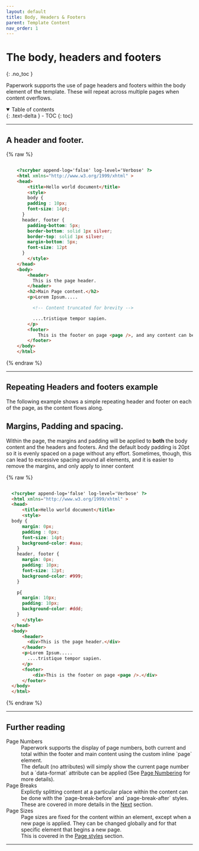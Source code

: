 ```yaml
---
layout: default
title: Body, Headers & Footers
parent: Template Content
nav_order: 1
---
```


# The body, headers and footers
{: .no_toc }

Paperwork supports the use of page headers and footers within the body element of the template. These will repeat across multiple pages when content overflows.

<details open markdown="block">
  <summary>
    Table of contents
  </summary>
  {: .text-delta }
- TOC
{: toc}
</details>

---

## A header and footer.


{% raw %}
```html

    <?scryber append-log='false' log-level='Verbose' ?>
    <html xmlns="http://www.w3.org/1999/xhtml" >
    <head>
        <title>Hello world document</title>
        <style>
        body {
        padding : 10px;
        font-size: 14pt;
      }
      header, footer {
        padding-bottom: 5px;
        border-bottom: solid 1px silver;
        border-top: solid 1px silver;
        margin-bottom: 5px;
        font-size: 12pt
      }
        </style>
    </head>
    <body>
        <header>
          This is the page header.
        </header>
        <h2>Main Page content.</h2>
        <p>Lorem Ipsum.....

          <!-- Content truncated for brevity -->

          ....tristique tempor sapien.
        </p>
        <footer>
            This is the footer on page <page />, and any content can be added to the header and footer to make it flow across multiple lines and reduce the inner content space of the page.
        </footer>
    </body>
    </html>

```
{% endraw %}

---

## Repeating Headers and footers example

The following example shows a simple repeating header and footer on each of the page, as the content flows along.


<!-- the frame will be initialzed by the code in the root default _layout -->
<div id='buttonGenerate' class='document-container' name='HeadersAndFooters' data-pw-template='_samples/templates/headersAndFooters/pageHeadersAndFooters.html' data-pw-ui="Default, Code, Edit" ></div>


## Margins, Padding and spacing.

Within the page, the margins and padding will be applied to **both** the body content and the headers and footers. And the default body padding is 20pt so it is evenly spaced on a page without any effort. Sometimes, though, this can lead to excessive spacing around all elements, and it is easier to remove the margins, and only apply to inner content

{% raw %}
```html

  <?scryber append-log='false' log-level='Verbose' ?>
  <html xmlns="http://www.w3.org/1999/xhtml" >
  <head>
      <title>Hello world document</title>
      <style>
  body {
      margin: 0px;
      padding : 0px;
      font-size: 14pt;
      background-color: #aaa;
    }
    header, footer {
      margin: 0px;
      padding: 10px;
      font-size: 12pt;
      background-color: #999;
    }

    p{
      margin: 10px;
      padding: 10px;
      background-color: #ddd;
    }
      </style>
  </head>
  <body>
      <header>
        <div>This is the page header.</div>
      </header>
      <p>Lorem Ipsum.....
        ....tristique tempor sapien.
      </p>
      <footer>
          <div>This is the footer on page <page />.</div>
      </footer>
  </body>
  </html>

```
{% endraw %}


<div id='paddingExample' class='document-container' name='HeadersAndFootersWithPadding' data-pw-template='_samples/templates/headersAndFooters/pageHeadersAndFootersPadding.html' data-pw-ui="Default, Code, Edit" ></div>


---

## Further reading

<dl>
  <dt>Page Numbers</dt>
  <dd>Paperwork supports the display of page numbers, both current and total within the footer and main content using the custom inline `page` element.<br/>
      The default (no attributes) will simply show the current page number but a `data-format` attribute can be applied (See <a href='11_page_numbers.html' >Page Numbering</a> for more details).</dd>

  <dt>Page Breaks</dt>
  <dd>Explictly splitting content at a particular place within the content can be done with the `page-break-before` and `page-break-after` styles. <br/>
      These are covered in more details in the <a href='2_main_section.html' >Next</a> section.</dd>

  <dt>Page Sizes</dt>
  <dd>Page sizes are fixed for the content within an element, except when a new page is applied. They can be changed globally and for that specific element that begins a new page.<br/>
      This is covered in the <a href='../styles/13_pages.html' >Page styles</a> section.</dd>
</dl>

---
